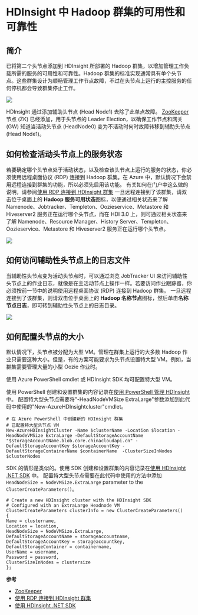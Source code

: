 <properties urlDisplayName="HDInsight High Availability" pageTitle="HDInsight 中 Hadoop 群集的可用性 | Azure" metaKeywords="hdinsight, hadoop, hdinsight hadoop, hadoop azure" description="HDInsight deploys highly available and reliable clusters." services="HDInsight" umbracoNaviHide="0" disqusComments="1" editor="cgronlun" manager="paulettm" title="Availability of Hadoop clusters in HDInsight" authors="bradsev" />

<tags 
wacn.date="04/11/2015"
ms.service="hdinsight" ms.workload="big-data" ms.tgt_pltfrm="na" ms.devlang="multiple" ms.topic="article" ms.date="11/10/2014" ms.author="bradsev" />


# HDInsight 中 Hadoop 群集的可用性和可靠性

## 简介 ##
已将第二个头节点添加到 HDInsight 所部署的 Hadoop 群集，以增加管理工作负载所需的服务的可用性和可靠性。Hadoop 群集的标准实现通常具有单个头节点。这些群集设计为顺畅管理工作节点故障，不过在头节点上运行的主控服务的任何停机都会导致群集停止工作。 

![](http://i.imgur.com/jrUmrH4.png)

HDInsight 通过添加辅助头节点 (Head Node1) 去除了此单点故障。 [ZooKeeper][zookeeper] 节点 (ZK) 已经添加，用于头节点的 Leader Election，以确保工作节点和网关 (GW) 知道当活动头节点 (HeadNode0) 变为不活动时何时故障转移到辅助头节点 (Head Node1)。


## 如何检查活动头节点上的服务状态 ##
若要确定哪个头节点处于活动状态，以及检查该头节点上运行的服务的状态，你必须使用远程桌面协议 (RDP) 连接到 Hadoop 群集。在 Azure 中，默认情况下会禁用远程连接到群集的功能，所以必须先启用该功能。 有关如何在门户中这么做的说明，请参阅[使用 RDP 连接到 HDInsight 群集](/zh-cn/documentation/articles/hdinsight-administer-use-management-portal/#rdp)
一旦远程连接到了该群集，请双击位于桌面上的 **Hadoop 服务可用状态**图标，以便通过相关状态来了解 Namenode、Jobtracker、Templeton、Oozieservice、Metastore 和 Hiveserver2 服务正在运行哪个头节点，而在 HDI 3.0 上，则可通过相关状态来了解 Namenode、Resource Manager、History Server、Templeton、Oozieservice、Metastore 和 Hiveserver2 服务正在运行哪个头节点。

![](http://i.imgur.com/MYTkCHW.png)


## 如何访问辅助性头节点上的日志文件 ##

当辅助性头节点变为活动头节点时，可以通过浏览 JobTracker UI 来访问辅助性头节点上的作业日志，就像是在主活动节点上操作一样。若要访问作业跟踪器，你必须按前一节中的说明使用远程桌面协议 (RDP) 连接到 Hadoop 群集。 一旦远程连接到了该群集，则请双击位于桌面上的 **Hadoop 名称节点**图标，然后单击**名称节点日志**，即可转到辅助性头节点上的日志目录。

![](http://i.imgur.com/eL6jzgB.png)


## 如何配置头节点的大小 ##
默认情况下，头节点被分配为大型 VM。管理在群集上运行的大多数 Hadoop 作业只需要这种大小。但是，有的方案可能要求为头节点设置特大型 VM。例如，当群集需要管理大量的小型 Oozie 作业时。 

使用 Azure PowerShell cmdlet 或 HDInsight SDK 均可配置特大型 VM。

使用 PowerShell 创建和设置群集的内容记录在[使用 PowerShell 管理 HDInsight](/zh-cn/documentation/articles/hdinsight-administer-use-powershell/) 中。 配置特大型头节点需要将"-HeadNodeVMSize ExtraLarge"参数添加到此代码中使用的"New-AzureHDInsightcluster"cmdlet。

    # 在 Azure PowerShell 中创建新的 HDInsight 群集
	# 已配置特大型头节点 VM
    New-AzureHDInsightCluster -Name $clusterName -Location $location -HeadNodeVMSize ExtraLarge -DefaultStorageAccountName "$storageAccountName.blob.core.chinacloudapi.cn" -DefaultStorageAccountKey $storageAccountKey -DefaultStorageContainerName $containerName  -ClusterSizeInNodes $clusterNodes

SDK 的情形是类似的。使用 SDK 创建和设置群集的内容记录在[使用 HDInsight .NET SDK](/zh-cn/documentation/articles/hdinsight-provision-clusters/#sdk) 中。 配置特大型头节点需要在此代码中使用的方法中添加 `HeadNodeSize = NodeVMSize.ExtraLarge` parameter to the `ClusterCreateParameters()`。

    # Create a new HDInsight cluster with the HDInsight SDK
	# Configured with an ExtraLarge Headnode VM
    ClusterCreateParameters clusterInfo = new ClusterCreateParameters()
    {
    Name = clustername,
    Location = location,
    HeadNodeSize = NodeVMSize.ExtraLarge,
    DefaultStorageAccountName = storageaccountname,
    DefaultStorageAccountKey = storageaccountkey,
    DefaultStorageContainer = containername,
    UserName = username,
    Password = password,
    ClusterSizeInNodes = clustersize
    };


**参考**	

- [ZooKeeper][zookeeper]
- [使用 RDP 连接到 HDInsight 群集](/zh-cn/documentation/articles/hdinsight-administer-use-management-portal/#rdp)
- [使用 HDInsight .NET SDK](/zh-cn/documentation/articles/hdinsight-provision-clusters/#sdk) 


[zookeeper]: http://zookeeper.apache.org/ 







